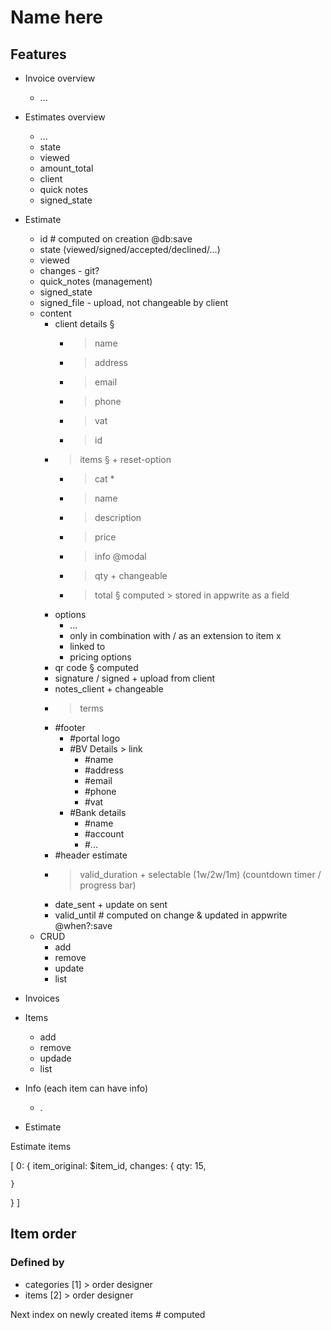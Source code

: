 # Name here

## Features

- Invoice overview
  - ...
- Estimates overview
  - ...
  - state
  - viewed
  - amount_total
  - client
  - quick notes
  - signed_state
- Estimate
  - id # computed on creation @db:save
  - state (viewed/signed/accepted/declined/...)
  - viewed
  - changes - git?
  - quick_notes (management)
  - signed_state
  - signed_file - upload, not changeable by client
  - content
    - client details §
      - >name
      - >address
      - >email
      - >phone
      - >vat
      - >id
    - >items § + reset-option
      - >cat *
      - >name
      - >description
      - >price
      - >info @modal
      - >qty + changeable
      - >total § computed > stored in appwrite as a field
    - options
      - ...
      - only in combination with / as an extension to item x
      - linked to
      - pricing options
    - qr code § computed
    - signature / signed + upload from client
    - notes_client + changeable
    - >terms
    - #footer
      - #portal logo
      - #BV Details > link
        - #name
        - #address
        - #email
        - #phone
        - #vat
      - #Bank details
        - #name
        - #account
        - #...
    - #header estimate
    - >valid_duration + selectable (1w/2w/1m) (countdown timer / progress bar)
    - date_sent + update on sent
    - valid_until # computed on change & updated in appwrite @when?:save
  - CRUD
    - add
    - remove
    - update
    - list

- Invoices
- Items
  - add
  - remove
  - updade
  - list
- Info (each item can have info)
  - .
- Estimate

Estimate items

[
  0: {
    item_original: $item_id,
    changes: {
      qty: 15,

    }
  }
]

## Item order

### Defined by

- categories [1] > order designer
- items [2] > order designer

Next index on newly created items # computed
